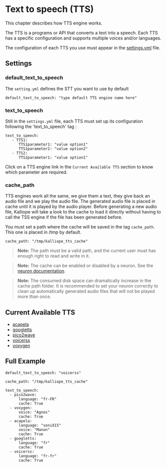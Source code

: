 # Text to speech (TTS)

This chapter describes how TTS engine works.

The TTS is a programs or API that converts a text into a speech.
Each TTS has a specific configuration and supports multiple voices and/or languages.

The configuration of each TTS you use must appear in the [settings.yml](settings.md) file.


## Settings

### default_text_to_speech

The `setting.yml` defines the STT you want to use by default
```
default_text_to_speech: "type default TTS engine name here"
```

### text_to_speech

Still in the `settings.yml` file, each TTS must set up its configuration following the 'text_to_speech' tag :
```
text_to_speech:
   - TTS1:
      TTS1parameter1: "value option1"
      TTS1parameter2: "value option2"
   - TTS2:
      TTS2parameter1: "value option1"
```
Click on a TTS engine link in the `Current Available TTS` section to know which parameter are required.


### cache_path

TTS engines work all the same, we give them a text, they give back an audio file and we play the audio file. The generated audio file is placed in cache until it 
is played by the audio player. Before generating a new audio file, Kalliope will take a look to the cache to load it directly without having to call the 
TSS engine if the file has been generated before.

You must set a path where the cache will be saved in the tag `cache_path`. This one is placed in /tmp by default.
```
cache_path: "/tmp/kalliope_tts_cache"
```

>**Note:** The path must be a valid path, and the current user must has enough right to read and write in it.

>**Note:** The cache can be enabled or disabled by a neuron. See the [neuron documentation](neurons.md).

>**Note:** The consumed disk space can dramatically increase in the cache path folder. It is recommended to set your neuron correctly to clean up automatically
generated audio files that will not be played more than once.

## Current Available TTS

- [acapela](../kalliope/tts/acapela/README.md)
- [googletts](../kalliope/tts/googletts/README.md)
- [pico2wave](../kalliope/tts/pico2wave/README.md)
- [voicerss](../kalliope/tts/voicerss/README.md)
- [voxygen](../kalliope/tts/voxygen/README.md)

## Full Example

```
default_text_to_speech: "voicerss"

cache_path: "/tmp/kalliope_tts_cache"

text_to_speech:
  - pico2wave:
      language: "fr-FR"
      cache: True
  - voxygen:
      voice: "Agnes"
      cache: True
  - acapela:
      language: "sonid15"
      voice: "Manon"
      cache: True
  - googletts:
      language: "fr"
      cache: True
  - voicerss:
      language: "fr-fr"
      cache: True
```